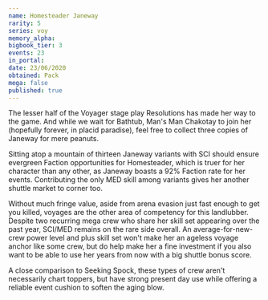 ```yaml
---
name: Homesteader Janeway
rarity: 5
series: voy
memory_alpha:
bigbook_tier: 3
events: 23
in_portal:
date: 23/06/2020
obtained: Pack
mega: false
published: true
---
```


The lesser half of the Voyager stage play Resolutions has made her way to the game. And while we wait for Bathtub, Man's Man Chakotay to join her (hopefully forever, in placid paradise), feel free to collect three copies of Janeway for mere peanuts.

Sitting atop a mountain of thirteen Janeway variants with SCI should ensure evergreen Faction opportunities for Homesteader, which is truer for her character than any other, as Janeway boasts a 92% Faction rate for her events. Contributing the only MED skill among variants gives her another shuttle market to corner too.

Without much fringe value, aside from arena evasion just fast enough to get you killed, voyages are the other area of competency for this landlubber. Despite two recurring mega crew who share her skill set appearing over the past year, SCI/MED remains on the rare side overall. An average-for-new-crew power level and plus skill set won't make her an ageless voyage anchor like some crew, but do help make her a fine investment if you also want to be able to use her years from now with a big shuttle bonus score.

A close comparison to Seeking Spock, these types of crew aren't necessarily chart toppers, but have strong present day use while offering a reliable event cushion to soften the aging blow.
